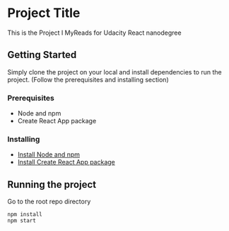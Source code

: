 # Project Title

This is the Project I MyReads for Udacity React nanodegree

## Getting Started

Simply clone the project on your local and install dependencies to run the project. (Follow the prerequisites and installing section)

### Prerequisites

* Node and npm
* Create React App package

### Installing

* [Install Node and npm](https://nodejs.org/en/download/)
* [Install Create React App package](https://github.com/facebookincubator/create-react-app)

## Running the project

Go to the root repo directory

```
npm install
npm start
```
